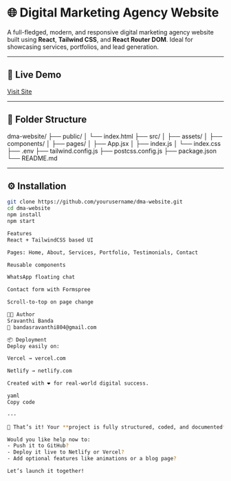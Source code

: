 # 🌐 Digital Marketing Agency Website

A full-fledged, modern, and responsive digital marketing agency website built using **React**, **Tailwind CSS**, and **React Router DOM**. Ideal for showcasing services, portfolios, and lead generation.

---

## 🚀 Live Demo

[Visit Site](https://your-site.vercel.app) <!-- Replace this when deployed -->

---

## 📁 Folder Structure

dma-website/
├── public/
│ └── index.html
├── src/
│ ├── assets/
│ ├── components/
│ ├── pages/
│ ├── App.jsx
│ ├── index.js
│ └── index.css
├── .env
├── tailwind.config.js
├── postcss.config.js
├── package.json
└── README.md


---

## ⚙️ Installation

```bash
git clone https://github.com/yourusername/dma-website.git
cd dma-website
npm install
npm start

Features
React + TailwindCSS based UI

Pages: Home, About, Services, Portfolio, Testimonials, Contact

Reusable components

WhatsApp floating chat

Contact form with Formspree

Scroll-to-top on page change

🧑‍💻 Author
Sravanthi Banda
📧 bandasravanthi804@gmail.com

📦 Deployment
Deploy easily on:

Vercel → vercel.com

Netlify → netlify.com

Created with ❤️ for real-world digital success.

yaml
Copy code

---

🎉 That’s it! Your **project is fully structured, coded, and documented**.

Would you like help now to:
- Push it to GitHub?
- Deploy it live to Netlify or Vercel?
- Add optional features like animations or a blog page?

Let’s launch it together!